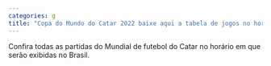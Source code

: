 ```yaml
---
categories: g
title: "Copa do Mundo do Catar 2022 baixe aqui a tabela de jogos no horário de Brasília"
---
```

Confira todas as partidas do Mundial de futebol do Catar no horário em que serão exibidas no Brasil.